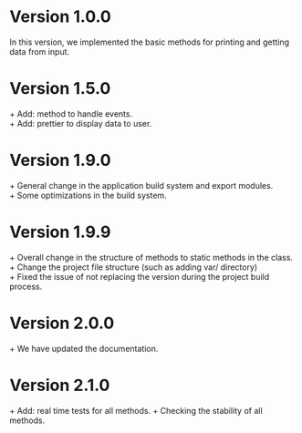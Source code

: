 
# Version 1.0.0
In this version, we implemented the basic methods for printing and getting data from input.

# Version 1.5.0
\+ Add: method to handle events.<br />
\+ Add: prettier to display data to user.<br />

# Version 1.9.0
\+ General change in the application build system and export modules.<br />
\+ Some optimizations in the build system.<br />

# Version 1.9.9
\+ Overall change in the structure of methods to static methods in the class.<br />
\+ Change the project file structure (such as adding var/ directory)<br />
\+ Fixed the issue of not replacing the version during the project build process.<br />

# Version 2.0.0
\+ We have updated the documentation.

# Version 2.1.0
\+ Add: real time tests for all methods.
\+ Checking the stability of all methods.
